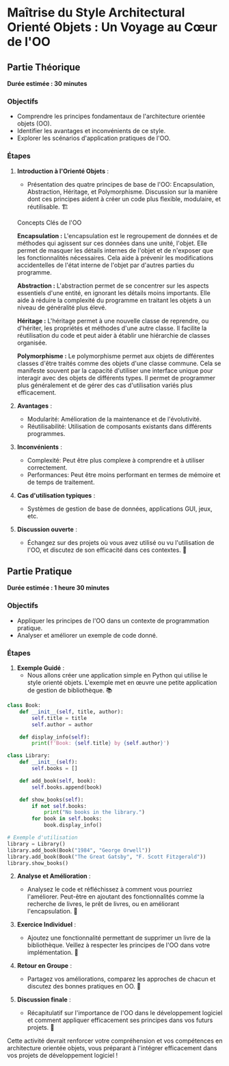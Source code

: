 # Maîtrise du Style Architectural Orienté Objets : Un Voyage au Cœur de l'OO

## Partie Théorique
**Durée estimée : 30 minutes**

### Objectifs
- Comprendre les principes fondamentaux de l'architecture orientée objets (OO).
- Identifier les avantages et inconvénients de ce style.
- Explorer les scénarios d'application pratiques de l'OO.

### Étapes

1. **Introduction à l'Orienté Objets** :
   - Présentation des quatre principes de base de l'OO: Encapsulation, Abstraction, Héritage, et Polymorphisme. Discussion sur la manière dont ces principes aident à créer un code plus flexible, modulaire, et réutilisable. 🏗️

   Concepts Clés de l'OO

   **Encapsulation :**
   L'encapsulation est le regroupement de données et de méthodes qui agissent sur ces données dans une unité, l'objet. Elle permet de masquer les détails internes de l'objet et de n'exposer que les fonctionnalités nécessaires. Cela aide à prévenir les modifications accidentelles de l'état interne de l'objet par d'autres parties du programme.

   **Abstraction :**
   L'abstraction permet de se concentrer sur les aspects essentiels d'une entité, en ignorant les détails moins importants. Elle aide à réduire la complexité du programme en traitant les objets à un niveau de généralité plus élevé.

   **Héritage :**
   L'héritage permet à une nouvelle classe de reprendre, ou d'hériter, les propriétés et méthodes d'une autre classe. Il facilite la réutilisation du code et peut aider à établir une hiérarchie de classes organisée.

   **Polymorphisme :**
   Le polymorphisme permet aux objets de différentes classes d'être traités comme des objets d'une classe commune. Cela se manifeste souvent par la capacité d'utiliser une interface unique pour interagir avec des objets de différents types. Il permet de programmer plus généralement et de gérer des cas d'utilisation variés plus efficacement.

2. **Avantages** :
   - Modularité: Amélioration de la maintenance et de l'évolutivité.
   - Réutilisabilité: Utilisation de composants existants dans différents programmes.

3. **Inconvénients** :
   - Complexité: Peut être plus complexe à comprendre et à utiliser correctement.
   - Performances: Peut être moins performant en termes de mémoire et de temps de traitement.

4. **Cas d'utilisation typiques** :
   - Systèmes de gestion de base de données, applications GUI, jeux, etc.

5. **Discussion ouverte** : 
   - Échangez sur des projets où vous avez utilisé ou vu l'utilisation de l'OO, et discutez de son efficacité dans ces contextes. 🤔

## Partie Pratique
**Durée estimée : 1 heure 30 minutes**

### Objectifs
- Appliquer les principes de l'OO dans un contexte de programmation pratique.
- Analyser et améliorer un exemple de code donné.

### Étapes

1. **Exemple Guidé** :
   - Nous allons créer une application simple en Python qui utilise le style orienté objets. L'exemple met en œuvre une petite application de gestion de bibliothèque. 📚

```python
class Book:
    def __init__(self, title, author):
        self.title = title
        self.author = author

    def display_info(self):
        print(f'Book: {self.title} by {self.author}')

class Library:
    def __init__(self):
        self.books = []

    def add_book(self, book):
        self.books.append(book)

    def show_books(self):
        if not self.books:
            print("No books in the library.")
        for book in self.books:
            book.display_info()

# Exemple d'utilisation
library = Library()
library.add_book(Book("1984", "George Orwell"))
library.add_book(Book("The Great Gatsby", "F. Scott Fitzgerald"))
library.show_books()
```

2. **Analyse et Amélioration** :
   - Analysez le code et réfléchissez à comment vous pourriez l'améliorer. Peut-être en ajoutant des fonctionnalités comme la recherche de livres, le prêt de livres, ou en améliorant l'encapsulation. 🔄

3. **Exercice Individuel** :
   - Ajoutez une fonctionnalité permettant de supprimer un livre de la bibliothèque. Veillez à respecter les principes de l'OO dans votre implémentation. 🚀

4. **Retour en Groupe** :
   - Partagez vos améliorations, comparez les approches de chacun et discutez des bonnes pratiques en OO. 🤗

5. **Discussion finale** :
   - Récapitulatif sur l'importance de l'OO dans le développement logiciel et comment appliquer efficacement ses principes dans vos futurs projets. 🌟

Cette activité devrait renforcer votre compréhension et vos compétences en architecture orientée objets, vous préparant à l'intégrer efficacement dans vos projets de développement logiciel !